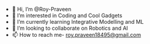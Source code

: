 - 👋 Hi, I’m @Roy-Praveen
- 👀 I’m interested in Coding and Cool Gadgets
- 🌱 I’m currently learning Integrative Modelling and ML
- 💞️ I’m looking to collaborate on Robotics and AI
- 📫 How to reach me- roy.praveen18495@gmail.com

<!---
Roy-Praveen/Roy-Praveen is a ✨ special ✨ repository because its `README.md` (this file) appears on your GitHub profile.
You can click the Preview link to take a look at your changes.
--->
